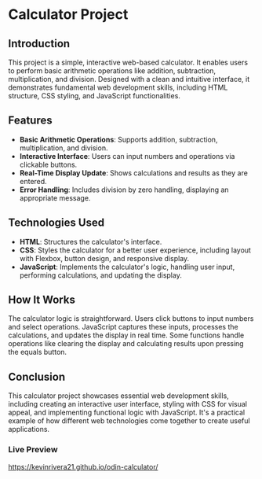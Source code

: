 # Calculator Project

## Introduction

This project is a simple, interactive web-based calculator. It enables users to perform basic arithmetic operations like addition, subtraction, multiplication, and division. Designed with a clean and intuitive interface, it demonstrates fundamental web development skills, including HTML structure, CSS styling, and JavaScript functionalities.

## Features

- **Basic Arithmetic Operations**: Supports addition, subtraction, multiplication, and division.
- **Interactive Interface**: Users can input numbers and operations via clickable buttons.
- **Real-Time Display Update**: Shows calculations and results as they are entered.
- **Error Handling**: Includes division by zero handling, displaying an appropriate message.

## Technologies Used

- **HTML**: Structures the calculator's interface.
- **CSS**: Styles the calculator for a better user experience, including layout with Flexbox, button design, and responsive display.
- **JavaScript**: Implements the calculator's logic, handling user input, performing calculations, and updating the display.

## How It Works

The calculator logic is straightforward. Users click buttons to input numbers and select operations. JavaScript captures these inputs, processes the calculations, and updates the display in real time. Some functions handle operations like clearing the display and calculating results upon pressing the equals button.

## Conclusion

This calculator project showcases essential web development skills, including creating an interactive user interface, styling with CSS for visual appeal, and implementing functional logic with JavaScript. It's a practical example of how different web technologies come together to create useful applications.

### Live Preview

https://kevinrivera21.github.io/odin-calculator/
